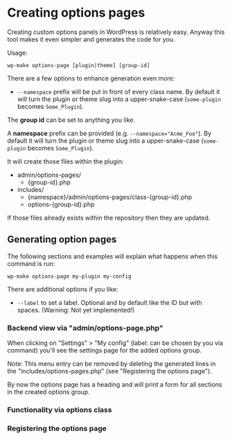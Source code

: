 # Creating options pages

Creating custom options panels in WordPress is relatively easy.
Anyway this tool makes it even simpler
and generates the code for you.

Usage:

    wp-make options-page [plugin|theme] [group-id]

There are a few options to enhance generation even more:

- `--namespace` prefix will be put in front of every
  class name.
  By default it will turn the plugin or theme slug
  into a upper-snake-case
  (`some-plugin` becomes `Some_Plugin`).

The **group id** can be set to anything you like.

A **namespace** prefix can be provided
(e.g. `--namespace="Acme_Foo"`).
By default it will turn the plugin or theme slug
into a upper-snake-case
(`some-plugin` becomes `Some_Plugin`).


It will create those files within the plugin:

- admin/options-pages/
  - {group-id}.php
- includes/
  - {namespace}/admin/options-pages/class-{group-id}.php
  - options-{group-id}.php

If those files already exists within the repository
then they are updated.

## Generating option pages

The following sections
and examples will explain what happens
when this command is run:

    wp-make options-page my-plugin my-config

There are additional options if you like:

- `--label` to set a label.
  Optional and by default like the ID but with spaces.
  (Warning: Not yet implemented!)

### Backend view via "admin/options-page.php"

When clicking on "Settings" > "My config" (label: can be chosen by you via command)
you'll see the settings page for the added options group.

Note: This menu entry can be removed
by deleting the generated lines in the "includes/options-pages.php"
(see "Registering the options page").

By now the options page has a heading
and will print a form for all sections in the created options group.


### Functionality via options class

### Registering the options page


[1]: https://codex.wordpress.org/Creating_Options_Pages

